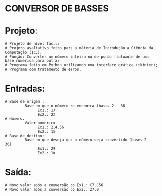 # CONVERSOR DE BASSES 

# Projeto:
    # Projeto de nível fácil;
    # Projeto avaliativo feito para a máteria de Introdução a Ciência da Computação (ICC);
    # Função: Converter um número inteiro ou de ponto flutuante de uma báse númerica para outra;
    # Programa feito em Python utilizando uma interface gráfica (tkinter);
    # Programa com tratamento de erros.
    
# Entradas:
    # Base de origem :
             Base em que o número se encontra (bases 2 - 36)
                   Ex1.: 13
                   Ex2.: 22
    # Número:
             Valor númerico 
                   Ex1.: 214.56
                   Ex2.: 15
    # Base de destino:
             Base em que deseja que o número seja convertido (bases 2 - 36)
                   Ex1.: 29
                   Ex2.: 10

# Saída:
    # Novo valor após a conversão do Ex1.: C7.C56
    # Novo valor após a conversão do Ex2.: 27.0
                                                  
    
